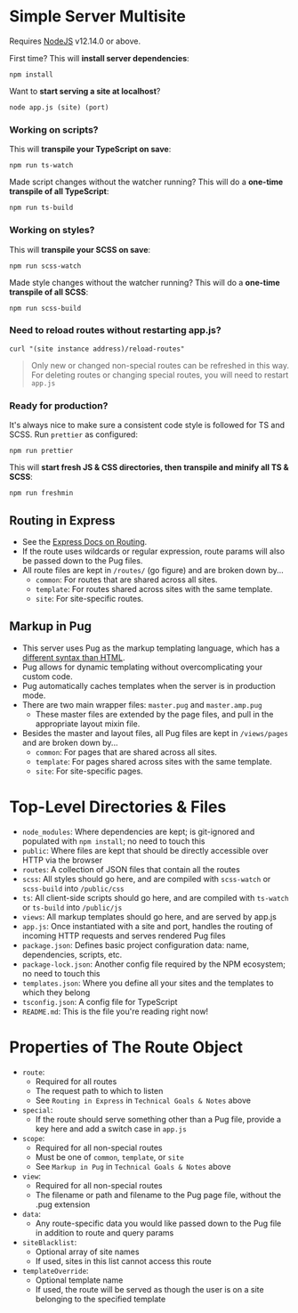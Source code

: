 # Simple Server Multisite

Requires [NodeJS](https://nodejs.org/en/) v12.14.0 or above.

First time? This will **install server dependencies**:

    npm install

Want to **start serving a site at localhost**?

    node app.js (site) (port)

### Working on scripts?

This will **transpile your TypeScript on save**:

    npm run ts-watch

Made script changes without the watcher running? This will do a **one-time transpile of all TypeScript**:

    npm run ts-build

### Working on styles?

This will **transpile your SCSS on save**:

    npm run scss-watch

Made style changes without the watcher running? This will do a **one-time transpile of all SCSS**:

    npm run scss-build

### Need to reload routes without restarting app.js?

    curl "(site instance address)/reload-routes"

> Only new or changed non-special routes can be refreshed in this way. For deleting routes or changing special routes, you will need to restart `app.js`

### Ready for production?

It's always nice to make sure a consistent code style is followed for TS and SCSS. Run `prettier` as configured:

    npm run prettier

This will **start fresh JS & CSS directories, then transpile and minify all TS & SCSS**:

    npm run freshmin

## Routing in Express

-   See the [Express Docs on Routing](https://expressjs.com/en/guide/routing.html).
-   If the route uses wildcards or regular expression, route params will also be passed down to the Pug files.
-   All route files are kept in `/routes/` (go figure) and are broken down by...
    -   `common`: For routes that are shared across all sites.
    -   `template`: For routes shared across sites with the same template.
    -   `site`: For site-specific routes.

## Markup in Pug

-   This server uses Pug as the markup templating language, which has a [different syntax than HTML](https://pugjs.org/api/getting-started.html).
-   Pug allows for dynamic templating without overcomplicating your custom code.
-   Pug automatically caches templates when the server is in production mode.
-   There are two main wrapper files: `master.pug` and `master.amp.pug`
    -   These master files are extended by the page files, and pull in the appropriate layout mixin file.
-   Besides the master and layout files, all Pug files are kept in `/views/pages` and are broken down by...
    -   `common`: For pages that are shared across all sites.
    -   `template`: For pages shared across sites with the same template.
    -   `site`: For site-specific pages.

# Top-Level Directories & Files

-   `node_modules`: Where dependencies are kept; is git-ignored and populated with `npm install`; no need to touch this
-   `public`: Where files are kept that should be directly accessible over HTTP via the browser
-   `routes`: A collection of JSON files that contain all the routes
-   `scss`: All styles should go here, and are compiled with `scss-watch` or `scss-build` into `/public/css`
-   `ts`: All client-side scripts should go here, and are compiled with `ts-watch` or `ts-build` into `/public/js`
-   `views`: All markup templates should go here, and are served by app.js
-   `app.js`: Once instantiated with a site and port, handles the routing of incoming HTTP requests and serves rendered Pug files
-   `package.json`: Defines basic project configuration data: name, dependencies, scripts, etc.
-   `package-lock.json`: Another config file required by the NPM ecosystem; no need to touch this
-   `templates.json`: Where you define all your sites and the templates to which they belong
-   `tsconfig.json`: A config file for TypeScript
-   `README.md`: This is the file you're reading right now!

# Properties of The Route Object

-   `route`:
    -   Required for all routes
    -   The request path to which to listen
    -   See `Routing in Express` in `Technical Goals & Notes` above
-   `special`:
    -   If the route should serve something other than a Pug file, provide a key here and add a switch case in `app.js`
-   `scope`:
    -   Required for all non-special routes
    -   Must be one of `common`, `template`, or `site`
    -   See `Markup in Pug` in `Technical Goals & Notes` above
-   `view`:
    -   Required for all non-special routes
    -   The filename or path and filename to the Pug page file, without the .pug extension
-   `data`:
    -   Any route-specific data you would like passed down to the Pug file in addition to route and query params
-   `siteBlacklist`:
    -   Optional array of site names
    -   If used, sites in this list cannot access this route
-   `templateOverride`:
    -   Optional template name
    -   If used, the route will be served as though the user is on a site belonging to the specified template
